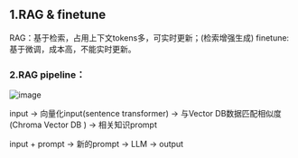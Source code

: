 ## 1.RAG & finetune
RAG：基于检索，占用上下文tokens多，可实时更新；(检索增强生成)
finetune:基于微调，成本高，不能实时更新。

### 2.RAG pipeline：
![image](https://github.com/hzsun1995/internlm-course/assets/136775620/9b7b1ec6-e2f3-411e-9dd5-daac7ecc1344)

input -> 向量化input(sentence transformer) -> 与Vector DB数据匹配相似度(Chroma Vector DB ) -> 相关知识prompt

input + prompt -> 新的prompt -> LLM -> output

